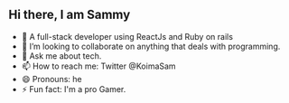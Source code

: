 ## Hi there, I am Sammy 
- 🌱 A full-stack developer using ReactJs and Ruby on rails
- 👯 I’m looking to collaborate on anything that deals with programming.
- 💬 Ask me about tech.
- 📫 How to reach me: Twitter @KoimaSam
- 😄 Pronouns: he
- ⚡ Fun fact: I'm a pro Gamer.
